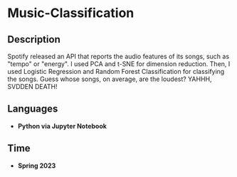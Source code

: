 # Music-Classification

<h2>Description</h2>

Spotify released an API that reports the audio features of its songs, such as "tempo" or "energy". I used PCA and t-SNE for dimension reduction. Then, I used Logistic Regression and Random Forest Classification for classifying the songs. Guess whose songs, on average, are the loudest? YAHHH, SVDDEN DEATH!<br />


<h2>Languages</h2>

- <b>Python via Jupyter Notebook</b> 

<h2>Time</h2>

- <b>Spring 2023</b>
